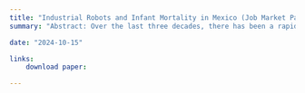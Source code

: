 ```yaml
---
title: "Industrial Robots and Infant Mortality in Mexico (Job Market Paper)"
summary: "Abstract: Over the last three decades, there has been a rapid increase in the adoption of automation practices, especially among industrialized economies. One form of automation comes from using industrial robots in manufacturing industries. Recent research for both developed and developing countries has shown job displacements, as the capital share of firms increases at the expense of fewer workers. Are there any consequences beyond the labor market? In this paper, I study the effect of U.S. robot adoption on infant mortality in Mexico, where a large share of export-oriented workers are women. The impact of automation on infant health is consistent with the literature that documents a countercyclical pattern of infant health among developing countries. These increases are attributable to behavioral responses to adverse income shocks, while the role of selection is potentially limited."

date: "2024-10-15"

links:
    download paper: 

---
```

